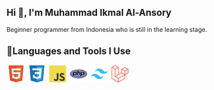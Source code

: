 ## Hi 👋, I'm Muhammad Ikmal Al-Ansory
Beginner programmer from Indonesia who is still in the learning stage.

## 🚀Languages and Tools I Use
<img src="https://raw.githubusercontent.com/Malsoryz/Malsoryz/refs/heads/main/assets/png/html.png" style="height: 40px; width: 40px; margin: 2px;" alt="html"/> <img src="https://raw.githubusercontent.com/Malsoryz/Malsoryz/refs/heads/main/assets/png/css.png" style="height: 40px; width: 40px; margin: 2px;" alt="css"/> <img src="https://raw.githubusercontent.com/Malsoryz/Malsoryz/refs/heads/main/assets/png/javascript.png" style="height: 40px; width: 40px; margin: 2px;" alt="javascript"/> <img src="https://raw.githubusercontent.com/Malsoryz/Malsoryz/refs/heads/main/assets/png/php.png" style="height: 40px; width: 40px; margin: 2px;" alt="php"/> <img src="https://raw.githubusercontent.com/Malsoryz/Malsoryz/refs/heads/main/assets/png/tailwind.png" style="height: 40px; width: 40px; margin: 2px;" alt="tailwind"/> <img src="https://raw.githubusercontent.com/Malsoryz/Malsoryz/refs/heads/main/assets/png/laravel.png" style="height: 40px; width: 40px; margin: 2px;" alt="laravel"/>